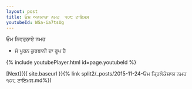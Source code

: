```yaml
---
layout: post
title: ਓਮ ਅਨਯਾਯਾ ਨਮਹ  ੧੦੮ ਟਾਇਮਸ
youtubeId: WSa-ia7tsUg
---
```

 
 
 ਓਮ ਨਿਵਰੁਠਾਏ ਨਮਹ  
 
 -  ਜੋ ਪੂਰਨ ਕੁਰਬਾਨੀ ਦਾ ਰੂਪ ਹੈ 
 
  
 
  
 
 
 
 
 
 


{% include youtubePlayer.html id=page.youtubeId %}
 
[Next]({{ site.baseurl }}{% link  split2/_posts/2015-11-24-ਓਮ ਤ੍ਰਿਲੋਕੇਸ਼ਾਯ ਨਮਹ ੧੦੮ ਟਾਇਮਸ.md%})
 
